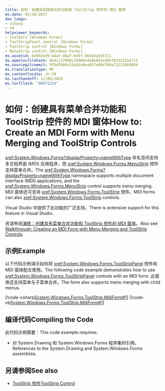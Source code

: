```yaml
---
title: 如何：创建具有菜单合并功能和 ToolStrip 控件的 MDI 窗体
ms.date: 03/30/2017
dev_langs:
- csharp
- vb
helpviewer_keywords:
- toolbars [Windows Forms]
- ToolStripPanel control [Windows Forms]
- ToolStrip control [Windows Forms]
- MenuStrip control [Windows Forms]
ms.assetid: 64992ed9-44af-4baf-b45f-863e6ab35711
ms.openlocfilehash: 0edcc27968c55908cda0e881ed66f83323316711
ms.sourcegitcommit: 9f6df084c53a3da0ea657ed0d708a72213683084
ms.translationtype: MT
ms.contentlocale: zh-CN
ms.lasthandoff: 12/09/2020
ms.locfileid: "96971224"
---
```

# <a name="how-to-create-an-mdi-form-with-menu-merging-and-toolstrip-controls"></a><span data-ttu-id="ccac5-102">如何：创建具有菜单合并功能和 ToolStrip 控件的 MDI 窗体</span><span class="sxs-lookup"><span data-stu-id="ccac5-102">How to: Create an MDI Form with Menu Merging and ToolStrip Controls</span></span>
<span data-ttu-id="ccac5-103"><xref:System.Windows.Forms?displayProperty=nameWithType> 命名空间支持多文档界面 (MDI) 应用程序，而 <xref:System.Windows.Forms.MenuStrip> 控件支持菜单合并。</span><span class="sxs-lookup"><span data-stu-id="ccac5-103">The <xref:System.Windows.Forms?displayProperty=nameWithType> namespace supports multiple document interface (MDI) applications, and the <xref:System.Windows.Forms.MenuStrip> control supports menu merging.</span></span> <span data-ttu-id="ccac5-104">MDI 窗体还可支持 <xref:System.Windows.Forms.ToolStrip> 控件。</span><span class="sxs-lookup"><span data-stu-id="ccac5-104">MDI forms can also <xref:System.Windows.Forms.ToolStrip> controls.</span></span>  
  
 <span data-ttu-id="ccac5-105">Visual Studio 中提供了此功能的广泛支持。</span><span class="sxs-lookup"><span data-stu-id="ccac5-105">There is extensive support for this feature in Visual Studio.</span></span>  
  
 <span data-ttu-id="ccac5-106">另请参阅[演练：创建具有菜单合并功能和 ToolStrip 控件的 MDI 窗体](walkthrough-creating-an-mdi-form-with-menu-merging-and-toolstrip-controls.md)。</span><span class="sxs-lookup"><span data-stu-id="ccac5-106">Also see [Walkthrough: Creating an MDI Form with Menu Merging and ToolStrip Controls](walkthrough-creating-an-mdi-form-with-menu-merging-and-toolstrip-controls.md).</span></span>  
  
## <a name="example"></a><span data-ttu-id="ccac5-107">示例</span><span class="sxs-lookup"><span data-stu-id="ccac5-107">Example</span></span>  
 <span data-ttu-id="ccac5-108">以下代码示例演示如何将 <xref:System.Windows.Forms.ToolStripPanel> 控件和 MDI 窗体配合使用。</span><span class="sxs-lookup"><span data-stu-id="ccac5-108">The following code example demonstrates how to use <xref:System.Windows.Forms.ToolStripPanel> controls with an MDI form.</span></span> <span data-ttu-id="ccac5-109">此窗体还支持菜单与子菜单合并。</span><span class="sxs-lookup"><span data-stu-id="ccac5-109">The form also supports menu merging with child menus.</span></span>  
  
 [!code-csharp[System.Windows.Forms.ToolStrip.MdiForm#1](~/samples/snippets/csharp/VS_Snippets_Winforms/System.Windows.Forms.ToolStrip.MdiForm/CS/Form1.cs#1)]
 [!code-vb[System.Windows.Forms.ToolStrip.MdiForm#1](~/samples/snippets/visualbasic/VS_Snippets_Winforms/System.Windows.Forms.ToolStrip.MdiForm/VB/Form1.vb#1)]  
  
## <a name="compiling-the-code"></a><span data-ttu-id="ccac5-110">编译代码</span><span class="sxs-lookup"><span data-stu-id="ccac5-110">Compiling the Code</span></span>  
 <span data-ttu-id="ccac5-111">此代码示例需要：</span><span class="sxs-lookup"><span data-stu-id="ccac5-111">This code example requires:</span></span>  
  
- <span data-ttu-id="ccac5-112">对 System.Drawing 和 System.Windows.Forms 程序集的引用。</span><span class="sxs-lookup"><span data-stu-id="ccac5-112">References to the System.Drawing and System.Windows.Forms assemblies.</span></span>  
  
## <a name="see-also"></a><span data-ttu-id="ccac5-113">另请参阅</span><span class="sxs-lookup"><span data-stu-id="ccac5-113">See also</span></span>

- [<span data-ttu-id="ccac5-114">ToolStrip 控件</span><span class="sxs-lookup"><span data-stu-id="ccac5-114">ToolStrip Control</span></span>](toolstrip-control-windows-forms.md)
